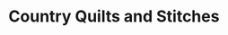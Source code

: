 ---
title: "Country Quilts and Stitches"
url: /lloydminster/country-quilts-and-stitches/
shop: sewing
---